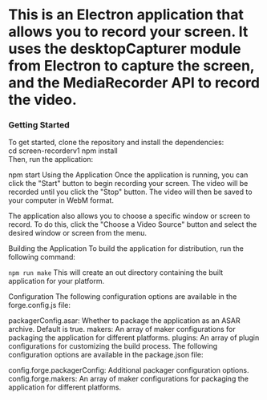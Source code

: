 <h1>This is an Electron application that allows you to record your screen. It uses the desktopCapturer module from Electron to capture the screen, and the MediaRecorder API to record the video.</h1>

<h3>Getting Started</h3>
To get started, clone the repository and install the dependencies:
<br/>
cd screen-recorderv1
npm install

<br/>
Then, run the application:

npm start
Using the Application
Once the application is running, you can click the "Start" button to begin recording your screen. The video will be recorded until you click the "Stop" button. The video will then be saved to your computer in WebM format.

The application also allows you to choose a specific window or screen to record. To do this, click the "Choose a Video Source" button and select the desired window or screen from the menu.

Building the Application
To build the application for distribution, run the following command:

<code>npm run make</code>
This will create an out directory containing the built application for your platform.

Configuration
The following configuration options are available in the forge.config.js file:

packagerConfig.asar: Whether to package the application as an ASAR archive. Default is true.
makers: An array of maker configurations for packaging the application for different platforms.
plugins: An array of plugin configurations for customizing the build process.
The following configuration options are available in the package.json file:

config.forge.packagerConfig: Additional packager configuration options.
config.forge.makers: An array of maker configurations for packaging the application for different platforms.
